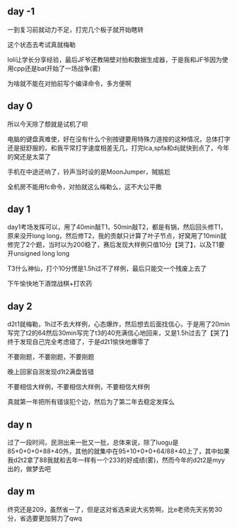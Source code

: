 <!--more-->

## day -1

一到复习前就动力不足，打完几个板子就开始瞎转

这个状态去考试真就梅勒

loli让学长分享经验，最后JF爷还教隔壁对拍和数据生成器，于是我和JF爷因为使用cpp还是bat开始了一场战争(雾)

为啥就不能在对拍前写个编译命令，多方便啊

## day 0

所以今天除了颓就是试机了呗

电脑的键盘真难使，好在没有什么个别按键要用特殊力道按的这种情况，总体打字还是挺舒服的，和我平常打字速度相差无几，打完lca,spfa和dij就快到点了，今年的窝还是太菜了

手机在中途还响了，铃声当时设的是MoonJumper，贼尴尬

全机房不能用fc命令，对拍就这么梅勒么，这不大公平撒

## day 1

day1考场发挥可以，用了40min敲T1，50min敲T2，都是有锅，然后回头修T1，原来没开long long，然后修T2，我的贡献只计算了叶子节点，好窝用了10min就修完了2个题，当时以为200稳了，赛后发现大样例只值10分【哭了】，以及T1要开unsigned long long

T3什么神仙，打个10分愣是1.5h过不了样例，最后只能交一个残废上去了

下午愉快地下酒馆战棋+打农药

## day 2

d2t1就梅勒，1h过不去大样例，心态爆炸，然后想去后面找信心，于是用了20min写完了t2的64然后30min写完了t3的40充满信心地回来，又是1.5h过去了【哭了】终于发现自己完全考虑错了，于是d2t1愉快地爆零了

不要刚题，不要刚题，不要刚题

晚上回家自测发现d1t2满盘皆错

不要相信大样例，不要相信大样例，不要相信大样例

真就第一年把所有错误犯个边，然后为了第二年去稳定发挥么

## day n

过了一段时间，民测出来一批又一批，总体来说，除了luogu是85+0+0+0+88+40外，其他的就集中在95+10+0+0+64/88+40上了，其中如果我d2t2拿了88我就和去年一样有一个233的好成绩(雾)，然而今年的d2t2是myy出的，做梦去吧

## day m

终究还是209，虽然省一了，但是这对省选来说大劣势啊，比e老师先天劣势30分，省选要更加努力了qwq